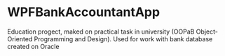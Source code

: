 # WPFBankAccountantApp
Education progect, maked on practical task in university (OOPaВ Object-Oriented Programming and Design). Used for work with bank database created on Oracle
